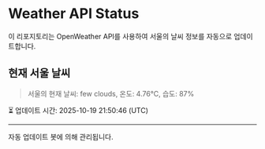 
# Weather API Status

이 리포지토리는 OpenWeather API를 사용하여 서울의 날씨 정보를 자동으로 업데이트합니다.

## 현재 서울 날씨
> 서울의 현재 날씨: few clouds, 온도: 4.76°C, 습도: 87%

⏳ 업데이트 시간: 2025-10-19 21:50:46 (UTC)

---
자동 업데이트 봇에 의해 관리됩니다.
